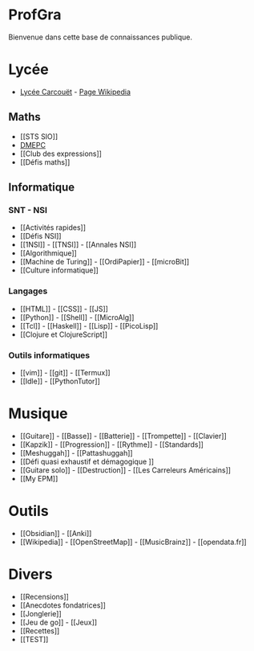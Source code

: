 # ProfGra

Bienvenue dans cette base de connaissances publique.

# Lycée

- [Lycée Carcouët](http://carcouet.paysdelaloire.e-lyco.fr) -
[Page Wikipedia](http://fr.wikipedia.org/)

## Maths
- [[STS SIO]]
- [DMEPC](https://www.reseau-canope.fr/notice/des-maths-ensemble-et-pour-chacun-2nde.html)
- [[Club des expressions]]
- [[Défis maths]]

## Informatique
### SNT - NSI
- [[Activités rapides]]
- [[Défis NSI]]
- [[1NSI]] - [[TNSI]] - [[Annales NSI]]
- [[Algorithmique]]
- [[Machine de Turing]] - [[OrdiPapier]] - [[microBit]]
- [[Culture informatique]]

### Langages
- [[HTML]] - [[CSS]] - [[JS]]
- [[Python]] -  [[Shell]] - [[MicroAlg]]
- [[Tcl]] - [[Haskell]] - [[Lisp]] - [[PicoLisp]]
- [[Clojure et ClojureScript]]

### Outils informatiques
- [[vim]] - [[git]] - [[Termux]]
- [[Idle]] - [[PythonTutor]]

# Musique
- [[Guitare]] - [[Basse]] - [[Batterie]] -
  [[Trompette]] - [[Clavier]]
- [[Kapzik]] - [[Progression]] - [[Rythme]] - [[Standards]]
- [[Meshuggah]] - [[Pattashuggah]]
- [[Défi quasi exhaustif et démagogique ]]
- [[Guitare solo]] - [[Destruction]] - [[Les Carreleurs Américains]]
- [[My EPM]]

# Outils
- [[Obsidian]] - [[Anki]]
- [[Wikipedia]] - [[OpenStreetMap]] - [[MusicBrainz]] -
  [[opendata.fr]]

# Divers
- [[Recensions]]
- [[Anecdotes fondatrices]]
- [[Jonglerie]]
- [[Jeu de go]] - [[Jeux]]
- [[Recettes]]
- [[TEST]]
